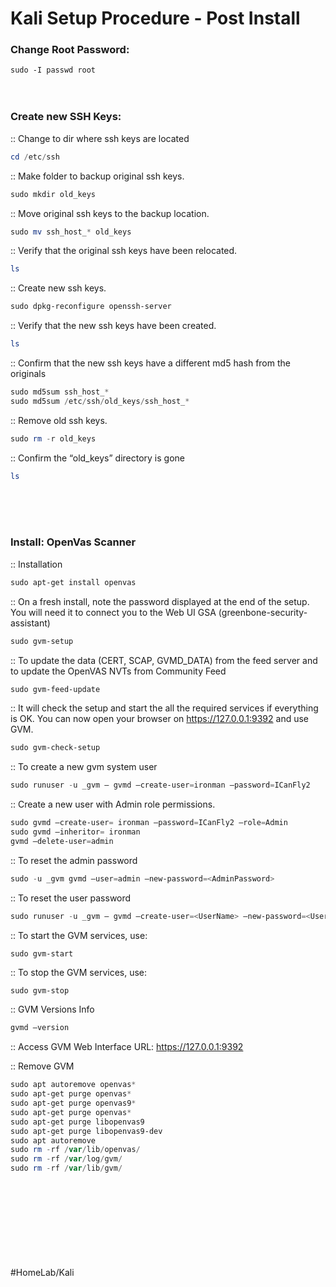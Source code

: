 # Kali Setup Procedure - Post Install


### Change Root Password:

`sudo -I passwd root`
<br>
<br>
<br>

### Create new SSH Keys:


:: Change to dir where ssh keys are located

```powershell
cd /etc/ssh
```

:: Make folder to backup original ssh keys.

```powershell
sudo mkdir old_keys
```

:: Move original ssh keys to the backup location.

```powershell
sudo mv ssh_host_* old_keys
```

:: Verify that the original ssh keys have been relocated.

```powershell
ls
```

:: Create new ssh keys.

```powershell
sudo dpkg-reconfigure openssh-server
```


:: Verify that the new ssh keys have been created.

```powershell
ls
```

:: Confirm that the new ssh keys have a different md5 hash from the originals

```powershell
sudo md5sum ssh_host_*
sudo md5sum /etc/ssh/old_keys/ssh_host_*
```

:: Remove old ssh keys.

```powershell
sudo rm -r old_keys
```

:: Confirm the “old_keys” directory is gone

```powershell
ls
```
<br>
<br>
<br>

### Install: OpenVas Scanner


:: Installation

```powershell
sudo apt-get install openvas
```


:: On a fresh install, note the password displayed at the end of the setup. You will need it to connect you to the Web UI GSA (greenbone-security-assistant)

```powershell
sudo gvm-setup
```



:: To update the data (CERT, SCAP, GVMD_DATA) from the feed server and to update the OpenVAS NVTs from Community Feed

```powershell
sudo gvm-feed-update
```


:: It will check the setup and start the all the required services if everything is OK. You can now open your browser on https://127.0.0.1:9392 and use GVM.

```powershell
sudo gvm-check-setup
```


:: To create a new gvm system user
```powershell
sudo runuser -u _gvm — gvmd —create-user=ironman —password=ICanFly2
```


:: Create a new user with Admin role permissions.
```powershell
sudo gvmd —create-user= ironman —password=ICanFly2 —role=Admin
sudo gvmd —inheritor= ironman
gvmd —delete-user=admin
```


:: To reset the admin password
```powershell
sudo -u _gvm gvmd —user=admin —new-password=<AdminPassword>
```

:: To reset the user password
```powershell
sudo runuser -u _gvm — gvmd —create-user=<UserName> —new-password=<UserPassword>
```


:: To start the GVM services, use:

```
sudo gvm-start
```


:: To stop the GVM services, use:

```powershell
sudo gvm-stop
```


:: GVM Versions Info

```powershell
gvmd —version
```

:: Access GVM Web Interface
URL: https://127.0.0.1:9392

:: Remove GVM
```powershell
sudo apt autoremove openvas*
sudo apt-get purge openvas*
sudo apt-get purge openvas9*
sudo apt-get purge openvas*
sudo apt-get purge libopenvas9
sudo apt-get purge libopenvas9-dev
sudo apt autoremove
sudo rm -rf /var/lib/openvas/
sudo rm -rf /var/log/gvm/
sudo rm -rf /var/lib/gvm/
```









<br>
<br>
<br>
<br>
<br>
<br>
<br>
<br>
#HomeLab/Kali
